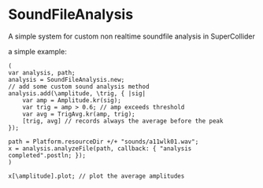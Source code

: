 # SoundFileAnalysis
A simple system for custom non realtime soundfile analysis in SuperCollider

a simple example:

````
(
var analysis, path;
analysis = SoundFileAnalysis.new;
// add some custom sound analysis method
analysis.add(\amplitude, \trig, { |sig|
	var amp = Amplitude.kr(sig);
	var trig = amp > 0.6; // amp exceeds threshold
	var avg = TrigAvg.kr(amp, trig);
	[trig, avg] // records always the average before the peak
});

path = Platform.resourceDir +/+ "sounds/a11wlk01.wav";
x = analysis.analyzeFile(path, callback: { "analysis completed".postln; });
)

x[\amplitude].plot; // plot the average amplitudes
````

